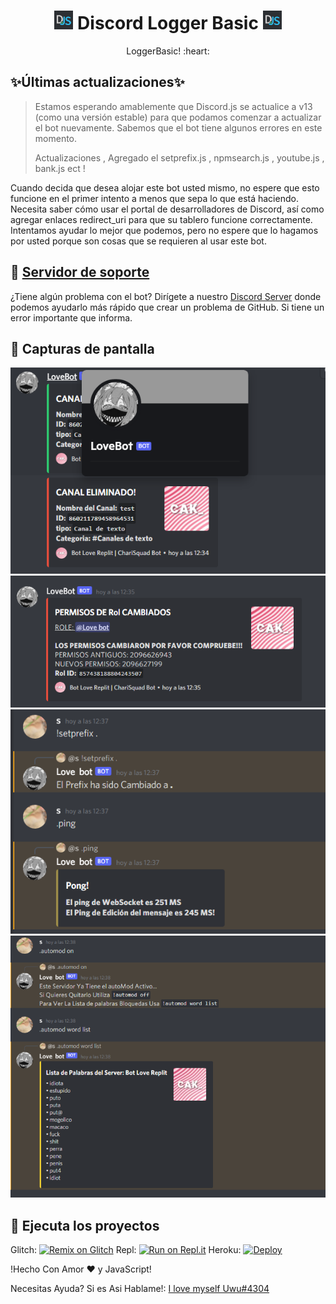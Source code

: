<h1 align="center"><img src="./assets/logo.png" width="30px"> Discord Logger Basic <img src="./assets/logo.png" width="30px"></h1>
<p align="center">LoggerBasic! :heart: </p>

## ✨Últimas actualizaciones✨

> Estamos esperando amablemente que Discord.js se actualice a v13 (como una versión estable) para que podamos comenzar a actualizar el bot nuevamente. Sabemos que el bot tiene algunos errores en este momento.
>
> Actualizaciones , Agregado el setprefix.js , npmsearch.js  , youtube.js , bank.js ect !

Cuando decida que desea alojar este bot usted mismo, no espere que esto funcione en el primer intento a menos que sepa lo que está haciendo. Necesita saber cómo usar el portal de desarrolladores de Discord, así como agregar enlaces redirect_uri para que su tablero funcione correctamente. Intentamos ayudar lo mejor que podemos, pero no espere que lo hagamos por usted porque son cosas que se requieren al usar este bot.

## 📝 [Servidor de soporte](https://discord.gg/TvBXwYbW4y)

¿Tiene algún problema con el bot? Dirígete a nuestro [Discord Server](https://discord.gg/TvBXwYbW4y) donde podemos ayudarlo más rápido que crear un problema de GitHub. Si tiene un error importante que informa.

## 📸 Capturas de pantalla

<div align="left"><img src="/assets/CapturaDePantalla1.png"></div><div align="center"><img src="/assets/CapturaDePantalla2.png"></div><div align="right"><img src="/assets/CapturaDePantalla3.png"></div>

<div align="center"><img src="/assets/CapturaDePantalla4.png"></div>

## 💨 Ejecuta los proyectos


Glitch: [![Remix on Glitch](https://cdn.glitch.com/2703baf2-b643-4da7-ab91-7ee2a2d00b5b%2Fremix-button.svg)](https://glitch.com/edit/#!/import/github/Jennifer7w7/LoggerBasic)
Repl: [![Run on Repl.it](https://repl.it/badge/github/SudhanPlayz/Discord-MusicBot)](https://repl.it/github/Jennifer7w7/LoggerBasic)
Heroku: [![Deploy](https://www.herokucdn.com/deploy/button.svg)](https://heroku.com/deploy?template=https://github.com/Jennifer7w7/LoggerBasic)

!Hecho Con Amor ❤️ y JavaScript!

Necesitas Ayuda? Si es Asi Hablame!: [I love myself Uwu#4304](https://discord.com/users/804826341471420417)
